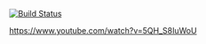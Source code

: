 [![Build Status](https://travis-ci.org/sRutkowski22/ZZPJ_Rate_a_dog.svg?branch=master)](https://travis-ci.org/sRutkowski22/ZZPJ_Rate_a_dog)

https://www.youtube.com/watch?v=5QH_S8IuWoU
